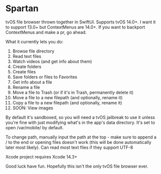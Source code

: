 # Spartan
tvOS file browser thrown together in SwiftUI. Supports tvOS 14.0+.
I want it to support 13.0+ but ContextMenus are 14.0+. If you want to backport ContextMenus and make a pr, go ahead.

What it currently lets you do:

1. Browse file directory
2. Read text files
3. Watch videos (and get info about them)
4. Create folders
5. Create files
6. Save folders or files to Favorites
7. Get info about a file
8. Rename a file
9. Move a file to Trash (or if it's in Trash, permanently delete it)
10. Move a file to a new filepath (and optionally, rename it)
11. Copy a file to a new filepath  (and optionally, rename it)
12. SOON: View images

By default it's sandboxed, so you will need a tvOS jailbreak to use it unless you're fine with just modifying what's in the app's data directory. It's set to open /var/mobile/ by default.

To change path, manually input the path at the top - make sure to append a / to the end or opening files doesn't work (this will be done automatically later most likely). Can read most text files if they support UTF-8

Xcode project requires Xcode 14.3+

Good luck have fun. Hopefully this isn't the only tvOS file browser ever.
